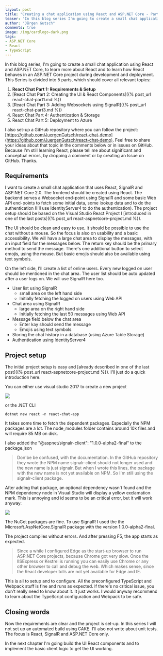```yaml
---
layout: post
title: "Creating a chat application using React and ASP.​NET Core - Part 1"
teaser: "In this blog series I'm going to create a small chat application using React and ASP.NET Core, to learn more about React and to learn how React behaves in an ASP.NET Core project during development and deployment. This topic describes the basic requirements and the project setup."
author: "Jürgen Gutsch"
comments: true
image: /img/cardlogo-dark.png
tags: 
- ASP.NET Core
- React
- TypeScript
---
```


In this blog series, I'm going to create a small chat application using React and ASP.NET Core, to learn more about React and to learn how React behaves in an ASP.NET Core project during development and deployment. This Series is divided into 5 parts, which should cover all relevant topics:

1. **React Chat Part 1: Requirements & Setup**
2. [React Chat Part 2: Creating the UI & React Components]({% post_url react-chat-part1.md %})
3. [React Chat Part 3: Adding Websockets using SignalR]({% post_url react-chat-part3.md %})
4. React Chat Part 4: Authentication & Storage
5. React Chat Part 5: Deployment to Azure

I also set-up a GitHub repository where you can follow the project: [https://github.com/JuergenGutsch/react-chat-demo](https://github.com/JuergenGutsch/react-chat-demo). Feel free to share your ideas about that topic in the comments below or in issues on GitHub. Because I'm still learning React, please tell me about significant and conceptual errors, by dropping a comment or by creating an Issue on GitHub. Thanks.

## Requirements

I want to create a small chat application that uses React, SignalR and ASP.NET Core 2.0. The frontend should be created using React. The backend serves a Websocket end-point using SignalR and some basic Web API end-points to fetch some initial data, some lookup data and to do the authentication (I'll use IdentityServer4 to do the authentication). The project setup should be based on the Visual Studio React Project I [introduced in one of the last posts]({% post_url react-aspnetcore-project.md %}).

The UI should be clean and easy to use. It should be possible to use the chat without a mouse. So the focus is also on usability and a basic accessibility. We will have a large chat area to display the messages, with an input field for the messages below. The return key should be the primary method to send the message. There's one additional button to select emojis, using the mouse. But basic emojis should also be available using text symbols.

On the left side, I'll create a list of online users. Every new logged on user should be mentioned in the chat area. The user list should be auto updated after a user logs on. We will use SignalR here too.

* User list using SignalR
  * small area on the left hand side
  * Initially fetching the logged on users using Web API 
* Chat area using SignalR
  * large area on the right hand side
  * Initially fetching the last 50 messages using Web API
* Message field below the chat area
  * Enter kay should send the message
  * Emojis using text symbols
* Storing the chat history in a database (using Azure Table Storage)
* Authentication using IdentityServer4

## Project setup

The initial project setup is easy and [already described in one of the last post]({% post_url react-aspnetcore-project.md %}). I'll just do a quick introduction here. 

You can either use visual studio 2017 to create a new project

![]({{site.baseurl}}/img/react-aspnetcore/newproject.PNG)

or the .NET CLI

~~~ shell
dotnet new react -n react-chat-app
~~~

It takes some time to fetch the dependent packages. Especially the NPM packages are a lot. The node_modules folder contains around 10k files and will require 85 MB  on disk.

I also added the "@aspnet/signalr-client": "1.0.0-alpha2-final" to the package.json

> Don'be be confused, with the documentation. In the GitHub repository they wrote the NPM name signalr-client should not longer used and the new name is just signalr. But when I wrote this lines, the package with the new name is not yet available on NPM. So I'm still using the signalr-client package.

After adding that package, an optional dependency wasn't found and the NPM dependency node in Visual Studio will display a yellow exclamation mark. This is annoying and id seems to be an critical error, but it will work anyway:

![]({{site.baseurl}}/img/react-chat-app/npm-signalr.PNG)

The NuGet packages are fine. To use SignalR I used the the Microsoft.AspNetCore.SignalR package with the version 1.0.0-alpha2-final.

The project compiles without errors. And after pressing F5, the app starts as expected.

> Since a while I configured Edge as the start-up browser to run ASP.NET Core projects, because Chrome got very slow. Once the IISExpress or Kestrel is running you can easily use Chrome or any other browser to call and debug the web. Which makes sense, since the React developer tolls are not yet available for Edge and IE.

This is all to setup and to configure. All the preconfigured TypeScript and Webpack stuff is fine and runs as expected. If there's no critical issue, you don't really need to know about it. It just works. I would anyway recommend to learn about the TypeScript configuration and Webpack to be safe.

## Closing words

Now the requirements are clear and the project is set-up. In this series I will not set up an automated build using CAKE. I'll also not write about unit tests. The focus is React, SignalR and ASP.NET Core only.

In the next chapter I'm going build the UI React components and to implement the basic client logic to get the UI working.